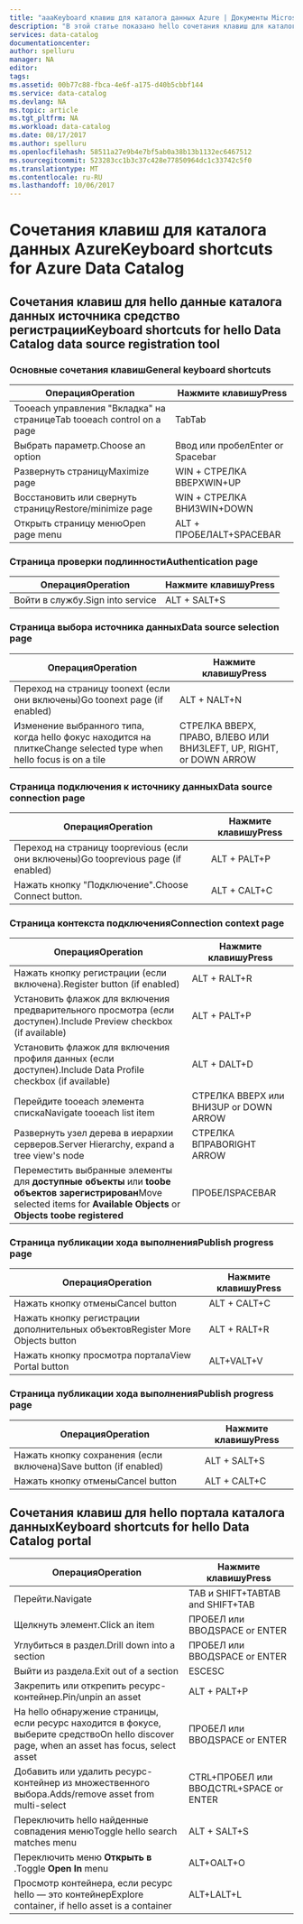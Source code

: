 ```yaml
---
title: "aaaKeyboard клавиш для каталога данных Azure | Документы Microsoft"
description: "В этой статье показано hello сочетания клавиш для каталога данных Azure."
services: data-catalog
documentationcenter: 
author: spelluru
manager: NA
editor: 
tags: 
ms.assetid: 00b77c88-fbca-4e6f-a175-d40b5cbbf144
ms.service: data-catalog
ms.devlang: NA
ms.topic: article
ms.tgt_pltfrm: NA
ms.workload: data-catalog
ms.date: 08/17/2017
ms.author: spelluru
ms.openlocfilehash: 58511a27e9b4e7bf5ab0a38b13b1132ec6467512
ms.sourcegitcommit: 523283cc1b3c37c428e77850964dc1c33742c5f0
ms.translationtype: MT
ms.contentlocale: ru-RU
ms.lasthandoff: 10/06/2017
---
```

# <a name="keyboard-shortcuts-for-azure-data-catalog"></a><span data-ttu-id="a6f4f-103">Сочетания клавиш для каталога данных Azure</span><span class="sxs-lookup"><span data-stu-id="a6f4f-103">Keyboard shortcuts for Azure Data Catalog</span></span>
## <a name="keyboard-shortcuts-for-hello-data-catalog-data-source-registration-tool"></a><span data-ttu-id="a6f4f-104">Сочетания клавиш для hello данные каталога данных источника средство регистрации</span><span class="sxs-lookup"><span data-stu-id="a6f4f-104">Keyboard shortcuts for hello Data Catalog data source registration tool</span></span>
### <a name="general-keyboard-shortcuts"></a><span data-ttu-id="a6f4f-105">Основные сочетания клавиш</span><span class="sxs-lookup"><span data-stu-id="a6f4f-105">General keyboard shortcuts</span></span>
| <span data-ttu-id="a6f4f-106">Операция</span><span class="sxs-lookup"><span data-stu-id="a6f4f-106">Operation</span></span> | <span data-ttu-id="a6f4f-107">Нажмите клавишу</span><span class="sxs-lookup"><span data-stu-id="a6f4f-107">Press</span></span> |
| --- | --- |
| <span data-ttu-id="a6f4f-108">Tooeach управления "Вкладка" на странице</span><span class="sxs-lookup"><span data-stu-id="a6f4f-108">Tab tooeach control on a page</span></span> |<span data-ttu-id="a6f4f-109">Tab</span><span class="sxs-lookup"><span data-stu-id="a6f4f-109">Tab</span></span> |
| <span data-ttu-id="a6f4f-110">Выбрать параметр.</span><span class="sxs-lookup"><span data-stu-id="a6f4f-110">Choose an option</span></span> |<span data-ttu-id="a6f4f-111">Ввод или пробел</span><span class="sxs-lookup"><span data-stu-id="a6f4f-111">Enter or Spacebar</span></span> |
| <span data-ttu-id="a6f4f-112">Развернуть страницу</span><span class="sxs-lookup"><span data-stu-id="a6f4f-112">Maximize page</span></span> |<span data-ttu-id="a6f4f-113">WIN + СТРЕЛКА ВВЕРХ</span><span class="sxs-lookup"><span data-stu-id="a6f4f-113">WIN+UP</span></span> |
| <span data-ttu-id="a6f4f-114">Восстановить или свернуть страницу</span><span class="sxs-lookup"><span data-stu-id="a6f4f-114">Restore/minimize page</span></span> |<span data-ttu-id="a6f4f-115">WIN + СТРЕЛКА ВНИЗ</span><span class="sxs-lookup"><span data-stu-id="a6f4f-115">WIN+DOWN</span></span> |
| <span data-ttu-id="a6f4f-116">Открыть страницу меню</span><span class="sxs-lookup"><span data-stu-id="a6f4f-116">Open page menu</span></span> |<span data-ttu-id="a6f4f-117">ALT + ПРОБЕЛ</span><span class="sxs-lookup"><span data-stu-id="a6f4f-117">ALT+SPACEBAR</span></span> |

### <a name="authentication-page"></a><span data-ttu-id="a6f4f-118">Страница проверки подлинности</span><span class="sxs-lookup"><span data-stu-id="a6f4f-118">Authentication page</span></span>
| <span data-ttu-id="a6f4f-119">Операция</span><span class="sxs-lookup"><span data-stu-id="a6f4f-119">Operation</span></span> | <span data-ttu-id="a6f4f-120">Нажмите клавишу</span><span class="sxs-lookup"><span data-stu-id="a6f4f-120">Press</span></span> |
| --- | --- |
| <span data-ttu-id="a6f4f-121">Войти в службу.</span><span class="sxs-lookup"><span data-stu-id="a6f4f-121">Sign into service</span></span> |<span data-ttu-id="a6f4f-122">ALT + S</span><span class="sxs-lookup"><span data-stu-id="a6f4f-122">ALT+S</span></span> |

### <a name="data-source-selection-page"></a><span data-ttu-id="a6f4f-123">Страница выбора источника данных</span><span class="sxs-lookup"><span data-stu-id="a6f4f-123">Data source selection page</span></span>
| <span data-ttu-id="a6f4f-124">Операция</span><span class="sxs-lookup"><span data-stu-id="a6f4f-124">Operation</span></span> | <span data-ttu-id="a6f4f-125">Нажмите клавишу</span><span class="sxs-lookup"><span data-stu-id="a6f4f-125">Press</span></span> |
| --- | --- |
| <span data-ttu-id="a6f4f-126">Переход на страницу toonext (если они включены)</span><span class="sxs-lookup"><span data-stu-id="a6f4f-126">Go toonext page (if enabled)</span></span> |<span data-ttu-id="a6f4f-127">ALT + N</span><span class="sxs-lookup"><span data-stu-id="a6f4f-127">ALT+N</span></span> |
| <span data-ttu-id="a6f4f-128">Изменение выбранного типа, когда hello фокус находится на плитке</span><span class="sxs-lookup"><span data-stu-id="a6f4f-128">Change selected type when hello focus is on a tile</span></span> |<span data-ttu-id="a6f4f-129">СТРЕЛКА ВВЕРХ, ПРАВО, ВЛЕВО ИЛИ ВНИЗ</span><span class="sxs-lookup"><span data-stu-id="a6f4f-129">LEFT, UP, RIGHT, or DOWN ARROW</span></span> |

### <a name="data-source-connection-page"></a><span data-ttu-id="a6f4f-130">Страница подключения к источнику данных</span><span class="sxs-lookup"><span data-stu-id="a6f4f-130">Data source connection page</span></span>
| <span data-ttu-id="a6f4f-131">Операция</span><span class="sxs-lookup"><span data-stu-id="a6f4f-131">Operation</span></span> | <span data-ttu-id="a6f4f-132">Нажмите клавишу</span><span class="sxs-lookup"><span data-stu-id="a6f4f-132">Press</span></span> |
| --- | --- |
| <span data-ttu-id="a6f4f-133">Переход на страницу tooprevious (если они включены)</span><span class="sxs-lookup"><span data-stu-id="a6f4f-133">Go tooprevious page (if enabled)</span></span> |<span data-ttu-id="a6f4f-134">ALT + P</span><span class="sxs-lookup"><span data-stu-id="a6f4f-134">ALT+P</span></span> |
| <span data-ttu-id="a6f4f-135">Нажать кнопку "Подключение".</span><span class="sxs-lookup"><span data-stu-id="a6f4f-135">Choose Connect button.</span></span> |<span data-ttu-id="a6f4f-136">ALT + C</span><span class="sxs-lookup"><span data-stu-id="a6f4f-136">ALT+C</span></span> |

### <a name="connection-context-page"></a><span data-ttu-id="a6f4f-137">Страница контекста подключения</span><span class="sxs-lookup"><span data-stu-id="a6f4f-137">Connection context page</span></span>
| <span data-ttu-id="a6f4f-138">Операция</span><span class="sxs-lookup"><span data-stu-id="a6f4f-138">Operation</span></span> | <span data-ttu-id="a6f4f-139">Нажмите клавишу</span><span class="sxs-lookup"><span data-stu-id="a6f4f-139">Press</span></span> |
| --- | --- |
| <span data-ttu-id="a6f4f-140">Нажать кнопку регистрации (если включена).</span><span class="sxs-lookup"><span data-stu-id="a6f4f-140">Register button (if enabled)</span></span> |<span data-ttu-id="a6f4f-141">ALT + R</span><span class="sxs-lookup"><span data-stu-id="a6f4f-141">ALT+R</span></span> |
| <span data-ttu-id="a6f4f-142">Установить флажок для включения предварительного просмотра (если доступен).</span><span class="sxs-lookup"><span data-stu-id="a6f4f-142">Include Preview checkbox (if available)</span></span> |<span data-ttu-id="a6f4f-143">ALT + P</span><span class="sxs-lookup"><span data-stu-id="a6f4f-143">ALT+P</span></span> |
| <span data-ttu-id="a6f4f-144">Установить флажок для включения профиля данных (если доступен).</span><span class="sxs-lookup"><span data-stu-id="a6f4f-144">Include Data Profile checkbox (if available)</span></span> |<span data-ttu-id="a6f4f-145">ALT + D</span><span class="sxs-lookup"><span data-stu-id="a6f4f-145">ALT+D</span></span> |
| <span data-ttu-id="a6f4f-146">Перейдите tooeach элемента списка</span><span class="sxs-lookup"><span data-stu-id="a6f4f-146">Navigate tooeach list item</span></span> |<span data-ttu-id="a6f4f-147">СТРЕЛКА ВВЕРХ или ВНИЗ</span><span class="sxs-lookup"><span data-stu-id="a6f4f-147">UP or DOWN ARROW</span></span> |
| <span data-ttu-id="a6f4f-148">Развернуть узел дерева в иерархии серверов.</span><span class="sxs-lookup"><span data-stu-id="a6f4f-148">Server Hierarchy, expand a tree view's node</span></span> |<span data-ttu-id="a6f4f-149">СТРЕЛКА ВПРАВО</span><span class="sxs-lookup"><span data-stu-id="a6f4f-149">RIGHT ARROW</span></span> |
| <span data-ttu-id="a6f4f-150">Переместить выбранные элементы для **доступные объекты** или **toobe объектов зарегистрирован**</span><span class="sxs-lookup"><span data-stu-id="a6f4f-150">Move selected items for **Available Objects** or **Objects toobe registered**</span></span> |<span data-ttu-id="a6f4f-151">ПРОБЕЛ</span><span class="sxs-lookup"><span data-stu-id="a6f4f-151">SPACEBAR</span></span> |

### <a name="publish-progress-page"></a><span data-ttu-id="a6f4f-152">Страница публикации хода выполнения</span><span class="sxs-lookup"><span data-stu-id="a6f4f-152">Publish progress page</span></span>
| <span data-ttu-id="a6f4f-153">Операция</span><span class="sxs-lookup"><span data-stu-id="a6f4f-153">Operation</span></span> | <span data-ttu-id="a6f4f-154">Нажмите клавишу</span><span class="sxs-lookup"><span data-stu-id="a6f4f-154">Press</span></span> |
| --- | --- |
| <span data-ttu-id="a6f4f-155">Нажать кнопку отмены</span><span class="sxs-lookup"><span data-stu-id="a6f4f-155">Cancel button</span></span> |<span data-ttu-id="a6f4f-156">ALT + C</span><span class="sxs-lookup"><span data-stu-id="a6f4f-156">ALT+C</span></span> |
| <span data-ttu-id="a6f4f-157">Нажать кнопку регистрации дополнительных объектов</span><span class="sxs-lookup"><span data-stu-id="a6f4f-157">Register More Objects button</span></span> |<span data-ttu-id="a6f4f-158">ALT + R</span><span class="sxs-lookup"><span data-stu-id="a6f4f-158">ALT+R</span></span> |
| <span data-ttu-id="a6f4f-159">Нажать кнопку просмотра портала</span><span class="sxs-lookup"><span data-stu-id="a6f4f-159">View Portal button</span></span> |<span data-ttu-id="a6f4f-160">ALT+V</span><span class="sxs-lookup"><span data-stu-id="a6f4f-160">ALT+V</span></span> |

### <a name="publish-progress-page"></a><span data-ttu-id="a6f4f-161">Страница публикации хода выполнения</span><span class="sxs-lookup"><span data-stu-id="a6f4f-161">Publish progress page</span></span>
| <span data-ttu-id="a6f4f-162">Операция</span><span class="sxs-lookup"><span data-stu-id="a6f4f-162">Operation</span></span> | <span data-ttu-id="a6f4f-163">Нажмите клавишу</span><span class="sxs-lookup"><span data-stu-id="a6f4f-163">Press</span></span> |
| --- | --- |
| <span data-ttu-id="a6f4f-164">Нажать кнопку сохранения (если включена)</span><span class="sxs-lookup"><span data-stu-id="a6f4f-164">Save button (if enabled)</span></span> |<span data-ttu-id="a6f4f-165">ALT + S</span><span class="sxs-lookup"><span data-stu-id="a6f4f-165">ALT+S</span></span> |
| <span data-ttu-id="a6f4f-166">Нажать кнопку отмены</span><span class="sxs-lookup"><span data-stu-id="a6f4f-166">Cancel button</span></span> |<span data-ttu-id="a6f4f-167">ALT + C</span><span class="sxs-lookup"><span data-stu-id="a6f4f-167">ALT+C</span></span> |

## <a name="keyboard-shortcuts-for-hello-data-catalog-portal"></a><span data-ttu-id="a6f4f-168">Сочетания клавиш для hello портала каталога данных</span><span class="sxs-lookup"><span data-stu-id="a6f4f-168">Keyboard shortcuts for hello Data Catalog portal</span></span>
| <span data-ttu-id="a6f4f-169">Операция</span><span class="sxs-lookup"><span data-stu-id="a6f4f-169">Operation</span></span> | <span data-ttu-id="a6f4f-170">Нажмите клавишу</span><span class="sxs-lookup"><span data-stu-id="a6f4f-170">Press</span></span> |
| --- | --- |
| <span data-ttu-id="a6f4f-171">Перейти.</span><span class="sxs-lookup"><span data-stu-id="a6f4f-171">Navigate</span></span> |<span data-ttu-id="a6f4f-172">TAB и SHIFT+TAB</span><span class="sxs-lookup"><span data-stu-id="a6f4f-172">TAB and SHIFT+TAB</span></span> |
| <span data-ttu-id="a6f4f-173">Щелкнуть элемент.</span><span class="sxs-lookup"><span data-stu-id="a6f4f-173">Click an item</span></span> |<span data-ttu-id="a6f4f-174">ПРОБЕЛ или ВВОД</span><span class="sxs-lookup"><span data-stu-id="a6f4f-174">SPACE or ENTER</span></span> |
| <span data-ttu-id="a6f4f-175">Углубиться в раздел.</span><span class="sxs-lookup"><span data-stu-id="a6f4f-175">Drill down into a section</span></span> |<span data-ttu-id="a6f4f-176">ПРОБЕЛ или ВВОД</span><span class="sxs-lookup"><span data-stu-id="a6f4f-176">SPACE or ENTER</span></span> |
| <span data-ttu-id="a6f4f-177">Выйти из раздела.</span><span class="sxs-lookup"><span data-stu-id="a6f4f-177">Exit out of a section</span></span> |<span data-ttu-id="a6f4f-178">ESC</span><span class="sxs-lookup"><span data-stu-id="a6f4f-178">ESC</span></span> |
| <span data-ttu-id="a6f4f-179">Закрепить или открепить ресурс-контейнер.</span><span class="sxs-lookup"><span data-stu-id="a6f4f-179">Pin/unpin an asset</span></span> |<span data-ttu-id="a6f4f-180">ALT + P</span><span class="sxs-lookup"><span data-stu-id="a6f4f-180">ALT+P</span></span> |
| <span data-ttu-id="a6f4f-181">На hello обнаружение страницы, если ресурс находится в фокусе, выберите средство</span><span class="sxs-lookup"><span data-stu-id="a6f4f-181">On hello discover page, when an asset has focus, select asset</span></span> |<span data-ttu-id="a6f4f-182">ПРОБЕЛ или ВВОД</span><span class="sxs-lookup"><span data-stu-id="a6f4f-182">SPACE or ENTER</span></span> |
| <span data-ttu-id="a6f4f-183">Добавить или удалить ресурс-контейнер из множественного выбора.</span><span class="sxs-lookup"><span data-stu-id="a6f4f-183">Adds/remove asset from multi-select</span></span> |<span data-ttu-id="a6f4f-184">CTRL+ПРОБЕЛ или ВВОД</span><span class="sxs-lookup"><span data-stu-id="a6f4f-184">CTRL+SPACE or ENTER</span></span> |
| <span data-ttu-id="a6f4f-185">Переключить hello найденные совпадения меню</span><span class="sxs-lookup"><span data-stu-id="a6f4f-185">Toggle hello search matches menu</span></span> |<span data-ttu-id="a6f4f-186">ALT + S</span><span class="sxs-lookup"><span data-stu-id="a6f4f-186">ALT+S</span></span> |
| <span data-ttu-id="a6f4f-187">Переключить меню **Открыть в** .</span><span class="sxs-lookup"><span data-stu-id="a6f4f-187">Toggle **Open In** menu</span></span> |<span data-ttu-id="a6f4f-188">ALT+O</span><span class="sxs-lookup"><span data-stu-id="a6f4f-188">ALT+O</span></span> |
| <span data-ttu-id="a6f4f-189">Просмотр контейнера, если ресурс hello — это контейнер</span><span class="sxs-lookup"><span data-stu-id="a6f4f-189">Explore container, if hello asset is a container</span></span> |<span data-ttu-id="a6f4f-190">ALT+L</span><span class="sxs-lookup"><span data-stu-id="a6f4f-190">ALT+L</span></span> |

